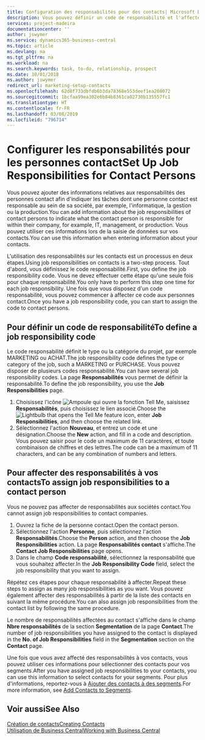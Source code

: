 ```yaml
---
title: Configuration des responsabilités pour des contacts| Microsoft Docs
description: Vous pouvez définir un code de responsabilité et l'affecter à un contact pour indiquer les tâches dont votre contact est en charge dans sa société, par exemple, l'informatique ou la production.
services: project-madeira
documentationcenter: ''
author: jswymer
ms.service: dynamics365-business-central
ms.topic: article
ms.devlang: na
ms.tgt_pltfrm: na
ms.workload: na
ms.search.keywords: task, to-do, relationship, prospect
ms.date: 10/01/2018
ms.author: jswymer
redirect_url: marketing-setup-contacts
ms.openlocfilehash: 62d8f733dbfdb6b3da78368e553deef1ea208072
ms.sourcegitcommit: 1bcfaa99ea302e6b84b8361ca02730b135557fc1
ms.translationtype: HT
ms.contentlocale: fr-FR
ms.lasthandoff: 03/08/2019
ms.locfileid: "796714"
---
```

# <a name="set-up-job-responsibilities-for-contact-persons"></a><span data-ttu-id="e04a2-103">Configurer les responsabilités pour les personnes contact</span><span class="sxs-lookup"><span data-stu-id="e04a2-103">Set Up Job Responsibilities for Contact Persons</span></span>
<span data-ttu-id="e04a2-104">Vous pouvez ajouter des informations relatives aux responsabilités des personnes contact afin d'indiquer les tâches dont une personne contact est responsable au sein de sa société, par exemple, l'informatique, la gestion ou la production.</span><span class="sxs-lookup"><span data-stu-id="e04a2-104">You can add information about the job responsibilities of contact persons to indicate what the contact person is responsible for within their company, for example, IT, management, or production.</span></span> <span data-ttu-id="e04a2-105">Vous pouvez utiliser ces informations lors de la saisie de données sur vos contacts.</span><span class="sxs-lookup"><span data-stu-id="e04a2-105">You can use this information when entering information about your contacts.</span></span>

<span data-ttu-id="e04a2-106">L'utilisation des responsabilités sur les contacts est un processus en deux étapes.</span><span class="sxs-lookup"><span data-stu-id="e04a2-106">Using job responsibilities on contacts is a two-step process.</span></span> <span data-ttu-id="e04a2-107">Tout d'abord, vous définissez le code responsabilité.</span><span class="sxs-lookup"><span data-stu-id="e04a2-107">First, you define the job responsibility code.</span></span> <span data-ttu-id="e04a2-108">Vous ne devez effectuer cette étape qu'une seule fois pour chaque responsabilité.</span><span class="sxs-lookup"><span data-stu-id="e04a2-108">You only have to perform this step one time for each job responsibility.</span></span> <span data-ttu-id="e04a2-109">Une fois que vous disposez d'un code responsabilité, vous pouvez commencer à affecter ce code aux personnes contact.</span><span class="sxs-lookup"><span data-stu-id="e04a2-109">Once you have a job responsibility code, you can start to assign the code to contact persons.</span></span>

## <a name="to-define-a-job-responsibility-code"></a><span data-ttu-id="e04a2-110">Pour définir un code de responsabilité</span><span class="sxs-lookup"><span data-stu-id="e04a2-110">To define a job responsibility code</span></span>
<span data-ttu-id="e04a2-111">Le code responsabilité définit le type ou la catégorie du projet, par exemple MARKETING ou ACHAT.</span><span class="sxs-lookup"><span data-stu-id="e04a2-111">The job responsibility code defines the type or category of the job, such a MARKETING or PURCHASE.</span></span> <span data-ttu-id="e04a2-112">Vous pouvez disposer de plusieurs codes responsabilité.</span><span class="sxs-lookup"><span data-stu-id="e04a2-112">You can have several job responsibility codes.</span></span> <span data-ttu-id="e04a2-113">La page **Responsabilités** vous permet de définir la responsabilité.</span><span class="sxs-lookup"><span data-stu-id="e04a2-113">To define the job responsibility, you use the **Job Responsibilities** page.</span></span>

1. <span data-ttu-id="e04a2-114">Choisissez l'icône ![Ampoule qui ouvre la fonction Tell Me](media/ui-search/search_small.png "Dites-moi ce que vous voulez faire"), saisissez **Responsabilités**, puis choisissez le lien associé.</span><span class="sxs-lookup"><span data-stu-id="e04a2-114">Choose the ![Lightbulb that opens the Tell Me feature](media/ui-search/search_small.png "Tell me what you want to do") icon, enter **Job Responsibilities**, and then choose the related link.</span></span>
2. <span data-ttu-id="e04a2-115">Sélectionnez l'action **Nouveau**, et entrez un code et une désignation.</span><span class="sxs-lookup"><span data-stu-id="e04a2-115">Choose the **New** action, and fill in a code and description.</span></span> <span data-ttu-id="e04a2-116">Vous pouvez saisir pour le code un maximum de 11 caractères, et toute combinaison de chiffres et des lettres.</span><span class="sxs-lookup"><span data-stu-id="e04a2-116">The code can be a maximum of 11 characters, and can be any combination of numbers and letters.</span></span>

## <a name="to-assign-job-responsibilities-to-a-contact-person"></a><span data-ttu-id="e04a2-117">Pour affecter des responsabilités à vos contacts</span><span class="sxs-lookup"><span data-stu-id="e04a2-117">To assign job responsibilities to a contact person</span></span>
<span data-ttu-id="e04a2-118">Vous ne pouvez pas affecter de responsabilités aux sociétés contact.</span><span class="sxs-lookup"><span data-stu-id="e04a2-118">You cannot assign job responsibilities to contact companies.</span></span>

1. <span data-ttu-id="e04a2-119">Ouvrez la fiche de la personne contact.</span><span class="sxs-lookup"><span data-stu-id="e04a2-119">Open the contact person.</span></span>
2. <span data-ttu-id="e04a2-120">Sélectionnez l'action **Personne**, puis sélectionnez l'action **Responsabilités**.</span><span class="sxs-lookup"><span data-stu-id="e04a2-120">Choose the **Person** action, and then choose the **Job Responsibilities** action.</span></span> <span data-ttu-id="e04a2-121">La page **Responsabilités contact** s'affiche.</span><span class="sxs-lookup"><span data-stu-id="e04a2-121">The **Contact Job Responsibilities** page opens.</span></span>
3. <span data-ttu-id="e04a2-122">Dans le champ **Code responsabilité**, sélectionnez la responsabilité que vous souhaitez affecter.</span><span class="sxs-lookup"><span data-stu-id="e04a2-122">In the **Job Responsibility Code** field, select the job responsibility that you want to assign.</span></span>

<span data-ttu-id="e04a2-123">Répétez ces étapes pour chaque responsabilité à affecter.</span><span class="sxs-lookup"><span data-stu-id="e04a2-123">Repeat these steps to assign as many job responsibilities as you want.</span></span> <span data-ttu-id="e04a2-124">Vous pouvez également affecter des responsabilités à partir de la liste des contacts en suivant la même procédure.</span><span class="sxs-lookup"><span data-stu-id="e04a2-124">You can also assign job responsibilities from the contact list by following the same procedure.</span></span>

<span data-ttu-id="e04a2-125">Le nombre de responsabilités affectées au contact s'affiche dans le champ **Nbre responsabilités** de la section **Segmentation** de la page **Contact**.</span><span class="sxs-lookup"><span data-stu-id="e04a2-125">The number of job responsibilities you have assigned to the contact is displayed in the **No. of Job Responsibilities** field in the **Segmentation** section on the **Contact** page.</span></span>

<span data-ttu-id="e04a2-126">Une fois que vous avez affecté des responsabilités à vos contacts, vous pouvez utiliser ces informations pour sélectionner des contacts pour vos segments.</span><span class="sxs-lookup"><span data-stu-id="e04a2-126">After you have assigned job responsibilities to your contacts, you can use this information to select contacts for your segments.</span></span> <span data-ttu-id="e04a2-127">Pour plus d'informations, reportez-vous à [Ajouter des contacts à des segments](marketing-add-contact-segment.md).</span><span class="sxs-lookup"><span data-stu-id="e04a2-127">For more information, see [Add Contacts to Segments](marketing-add-contact-segment.md).</span></span>

## <a name="see-also"></a><span data-ttu-id="e04a2-128">Voir aussi</span><span class="sxs-lookup"><span data-stu-id="e04a2-128">See Also</span></span>
[<span data-ttu-id="e04a2-129">Création de contacts</span><span class="sxs-lookup"><span data-stu-id="e04a2-129">Creating Contacts</span></span>](marketing-create-contact-companies.md)  
[<span data-ttu-id="e04a2-130">Utilisation de Business Central</span><span class="sxs-lookup"><span data-stu-id="e04a2-130">Working with Business Central</span></span>](ui-work-product.md)
